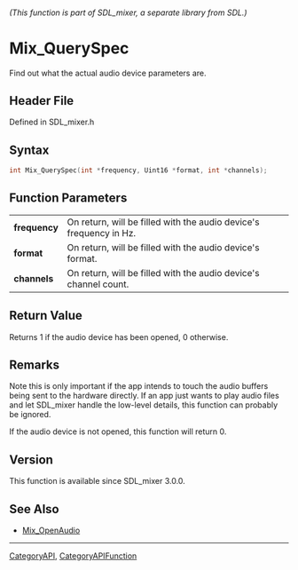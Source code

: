###### (This function is part of SDL_mixer, a separate library from SDL.)
# Mix_QuerySpec

Find out what the actual audio device parameters are.

## Header File

Defined in SDL_mixer.h

## Syntax

```c
int Mix_QuerySpec(int *frequency, Uint16 *format, int *channels);

```

## Function Parameters

|                   |                                                                    |
| ----------------- | ------------------------------------------------------------------ |
| **frequency**     | On return, will be filled with the audio device's frequency in Hz. |
| **format**        | On return, will be filled with the audio device's format.          |
| **channels**      | On return, will be filled with the audio device's channel count.   |

## Return Value

Returns 1 if the audio device has been opened, 0 otherwise.

## Remarks

Note this is only important if the app intends to touch the audio buffers
being sent to the hardware directly. If an app just wants to play audio
files and let SDL_mixer handle the low-level details, this function can
probably be ignored.

If the audio device is not opened, this function will return 0.

## Version

This function is available since SDL_mixer 3.0.0.

## See Also

- [Mix_OpenAudio](Mix_OpenAudio)

----
[CategoryAPI](CategoryAPI), [CategoryAPIFunction](CategoryAPIFunction)

